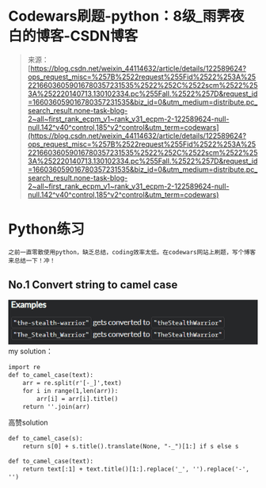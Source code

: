 <!--yml
category: codewars
date: 2022-08-13 11:39:39
-->

# Codewars刷题-python：8级_雨霁夜白的博客-CSDN博客

> 来源：[https://blog.csdn.net/weixin_44114632/article/details/122589624?ops_request_misc=%257B%2522request%255Fid%2522%253A%2522166036059016780357231535%2522%252C%2522scm%2522%253A%252220140713.130102334.pc%255Fall.%2522%257D&request_id=166036059016780357231535&biz_id=0&utm_medium=distribute.pc_search_result.none-task-blog-2~all~first_rank_ecpm_v1~rank_v31_ecpm-2-122589624-null-null.142^v40^control,185^v2^control&utm_term=codewars](https://blog.csdn.net/weixin_44114632/article/details/122589624?ops_request_misc=%257B%2522request%255Fid%2522%253A%2522166036059016780357231535%2522%252C%2522scm%2522%253A%252220140713.130102334.pc%255Fall.%2522%257D&request_id=166036059016780357231535&biz_id=0&utm_medium=distribute.pc_search_result.none-task-blog-2~all~first_rank_ecpm_v1~rank_v31_ecpm-2-122589624-null-null.142^v40^control,185^v2^control&utm_term=codewars)

# Python练习

```
之前一直零散使用python，缺乏总结，coding效率太低。在codewars网站上刷题，写个博客来总结一下！冲！ 
```

## No.1 Convert string to camel case

![在这里插入图片描述](img/1fa57e6eafed0bf7efccce5d6bd92110.png)
my solution：

```
import re
def to_camel_case(text):
    arr = re.split(r'[-_]',text)
    for i in range(1,len(arr)):
        arr[i] = arr[i].title()
    return ''.join(arr) 
```

高赞solution

```
def to_camel_case(s):
    return s[0] + s.title().translate(None, "-_")[1:] if s else s 
```

```
def to_camel_case(text):
    return text[:1] + text.title()[1:].replace('_', '').replace('-', '') 
```